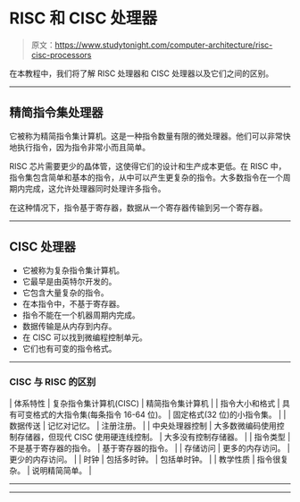 # RISC 和 CISC 处理器

> 原文：<https://www.studytonight.com/computer-architecture/risc-cisc-processors>

在本教程中，我们将了解 RISC 处理器和 CISC 处理器以及它们之间的区别。

* * *

## 精简指令集处理器

它被称为精简指令集计算机。这是一种指令数量有限的微处理器。他们可以非常快地执行指令，因为指令非常小而且简单。

RISC 芯片需要更少的晶体管，这使得它们的设计和生产成本更低。在 RISC 中，指令集包含简单和基本的指令，从中可以产生更复杂的指令。大多数指令在一个周期内完成，这允许处理器同时处理许多指令。

在这种情况下，指令基于寄存器，数据从一个寄存器传输到另一个寄存器。

* * *

## CISC 处理器

*   它被称为复杂指令集计算机。
*   它最早是由英特尔开发的。
*   它包含大量复杂的指令。
*   在本指令中，不基于寄存器。
*   指令不能在一个机器周期内完成。
*   数据传输是从内存到内存。
*   在 CISC 可以找到微编程控制单元。
*   它们也有可变的指令格式。

* * *

### CISC 与 RISC 的区别

| 体系特性 | 复杂指令集计算机(CISC) | 精简指令集计算机 |
| 指令大小和格式 | 具有可变格式的大指令集(每条指令 16-64 位)。 | 固定格式(32 位)的小指令集。 |
| 数据传送 | 记忆对记忆。 | 注册注册。 |
| 中央处理器控制 | 大多数微编码使用控制存储器，但现代 CISC 使用硬连线控制。 | 大多没有控制存储器。 |
| 指令类型 | 不是基于寄存器的指令。 | 基于寄存器的指令。 |
| 存储访问 | 更多的内存访问。 | 更少的内存访问。 |
| 时钟 | 包括多时钟。 | 包括单时钟。 |
| 教学性质 | 指令很复杂。 | 说明精简简单。 |

* * *

* * *